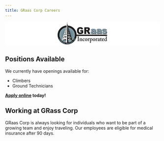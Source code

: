 ```yaml
---
title: GRaas Corp Careers
---
```


![GRaasCorp Logo](images/graas_banner_narrow.png)


## Positions Available
We currently have openings available for:

  - Climbers
  - Ground Technicians

**[Apply online](https://goo.gl/forms/o0eJA4NuJj2SrZOm2) today!**


## Working at GRass Corp
GRaas Corp is always looking for individuals who want to be part of a growing team and enjoy traveling. Our employees are eligible for medical insurance after 90 days. 
